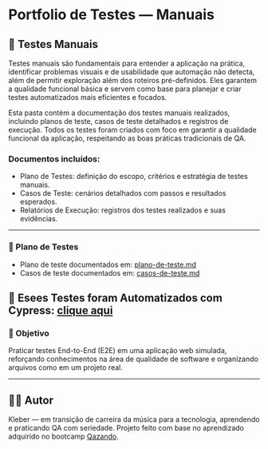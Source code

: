 # Portfolio de Testes — Manuais

## 📝 Testes Manuais

Testes manuais são fundamentais para entender a aplicação na prática, identificar problemas visuais e de usabilidade que automação não detecta, além de permitir exploração além dos roteiros pré-definidos. Eles garantem a qualidade funcional básica e servem como base para planejar e criar testes automatizados mais eficientes e focados.

Esta pasta contém a documentação dos testes manuais realizados, incluindo planos de teste, casos de teste detalhados e registros de execução. Todos os testes foram criados com foco em garantir a qualidade funcional da aplicação, respeitando as boas práticas tradicionais de QA.

### Documentos incluídos:
- Plano de Testes: definição do escopo, critérios e estratégia de testes manuais.
- Casos de Teste: cenários detalhados com passos e resultados esperados.
- Relatórios de Execução: registros dos testes realizados e suas evidências.

---
### 📝 Plano de Testes
- Plano de teste documentados em: [plano-de-teste.md](./plano-de-teste.md)
- Casos de teste documentados em: [casos-de-teste.md](./casos-de-teste.md)


## 🧪 Esees Testes foram Automatizados com Cypress: [clique aqui](https://github.com/KleberKeki/cypress-tests) 

### 🎯 Objetivo
Praticar testes End-to-End (E2E) em uma aplicação web simulada, reforçando conhecimentos na área de qualidade de software e organizando arquivos como em um projeto real.


---

## 👨‍💻 Autor

Kleber — em transição de carreira da música para a tecnologia, aprendendo e praticando QA com seriedade. Projeto feito com base no aprendizado adquirido no bootcamp [Qazando](https://qazando.com.br/).


